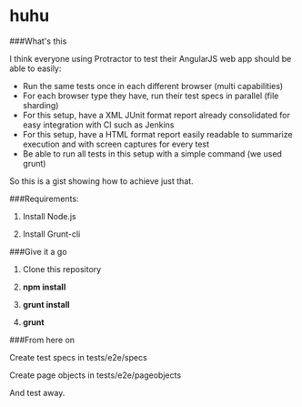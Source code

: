 # huhu
###What's this

I think everyone using Protractor to test their AngularJS web app should be able to easily:
- Run the same tests once in each different browser (multi capabilities)
- For each browser type they have, run their test specs in parallel (file sharding)
- For this setup, have a XML JUnit format report already consolidated for easy integration with CI such as Jenkins
- For this setup, have a HTML format report easily readable to summarize execution and with screen captures for every test
- Be able to run all tests in this setup with a simple command (we used grunt)

So this is a gist showing how to achieve just that.

###Requirements:

1. Install Node.js

2. Install Grunt-cli

###Give it a go

1. Clone this repository

2. **npm install**

3. **grunt install**

4. **grunt**

###From here on

Create test specs in tests/e2e/specs

Create page objects in tests/e2e/pageobjects

And test away.
